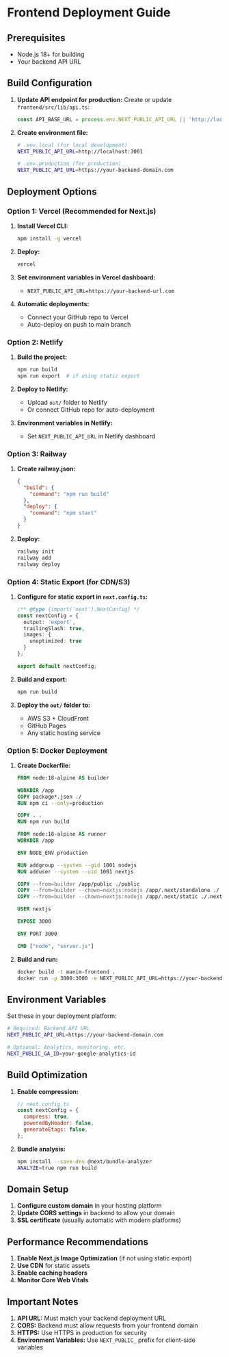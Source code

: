 # Frontend Deployment Guide

## Prerequisites
- Node.js 18+ for building
- Your backend API URL

## Build Configuration

1. **Update API endpoint for production:**
   Create or update `frontend/src/lib/api.ts`:
   ```typescript
   const API_BASE_URL = process.env.NEXT_PUBLIC_API_URL || 'http://localhost:3001';
   ```

2. **Create environment file:**
   ```bash
   # .env.local (for local development)
   NEXT_PUBLIC_API_URL=http://localhost:3001
   
   # .env.production (for production)
   NEXT_PUBLIC_API_URL=https://your-backend-domain.com
   ```

## Deployment Options

### Option 1: Vercel (Recommended for Next.js)

1. **Install Vercel CLI:**
   ```bash
   npm install -g vercel
   ```

2. **Deploy:**
   ```bash
   vercel
   ```

3. **Set environment variables in Vercel dashboard:**
   - `NEXT_PUBLIC_API_URL=https://your-backend-url.com`

4. **Automatic deployments:**
   - Connect your GitHub repo to Vercel
   - Auto-deploy on push to main branch

### Option 2: Netlify

1. **Build the project:**
   ```bash
   npm run build
   npm run export  # if using static export
   ```

2. **Deploy to Netlify:**
   - Upload `out/` folder to Netlify
   - Or connect GitHub repo for auto-deployment

3. **Environment variables in Netlify:**
   - Set `NEXT_PUBLIC_API_URL` in Netlify dashboard

### Option 3: Railway

1. **Create railway.json:**
   ```json
   {
     "build": {
       "command": "npm run build"
     },
     "deploy": {
       "command": "npm start"
     }
   }
   ```

2. **Deploy:**
   ```bash
   railway init
   railway add
   railway deploy
   ```

### Option 4: Static Export (for CDN/S3)

1. **Configure for static export in `next.config.ts`:**
   ```typescript
   /** @type {import('next').NextConfig} */
   const nextConfig = {
     output: 'export',
     trailingSlash: true,
     images: {
       unoptimized: true
     }
   };
   
   export default nextConfig;
   ```

2. **Build and export:**
   ```bash
   npm run build
   ```

3. **Deploy the `out/` folder to:**
   - AWS S3 + CloudFront
   - GitHub Pages
   - Any static hosting service

### Option 5: Docker Deployment

1. **Create Dockerfile:**
   ```dockerfile
   FROM node:18-alpine AS builder
   
   WORKDIR /app
   COPY package*.json ./
   RUN npm ci --only=production
   
   COPY . .
   RUN npm run build
   
   FROM node:18-alpine AS runner
   WORKDIR /app
   
   ENV NODE_ENV production
   
   RUN addgroup --system --gid 1001 nodejs
   RUN adduser --system --uid 1001 nextjs
   
   COPY --from=builder /app/public ./public
   COPY --from=builder --chown=nextjs:nodejs /app/.next/standalone ./
   COPY --from=builder --chown=nextjs:nodejs /app/.next/static ./.next/static
   
   USER nextjs
   
   EXPOSE 3000
   
   ENV PORT 3000
   
   CMD ["node", "server.js"]
   ```

2. **Build and run:**
   ```bash
   docker build -t manim-frontend .
   docker run -p 3000:3000 -e NEXT_PUBLIC_API_URL=https://your-backend.com manim-frontend
   ```

## Environment Variables

Set these in your deployment platform:

```bash
# Required: Backend API URL
NEXT_PUBLIC_API_URL=https://your-backend-domain.com

# Optional: Analytics, monitoring, etc.
NEXT_PUBLIC_GA_ID=your-google-analytics-id
```

## Build Optimization

1. **Enable compression:**
   ```javascript
   // next.config.ts
   const nextConfig = {
     compress: true,
     poweredByHeader: false,
     generateEtags: false,
   };
   ```

2. **Bundle analysis:**
   ```bash
   npm install --save-dev @next/bundle-analyzer
   ANALYZE=true npm run build
   ```

## Domain Setup

1. **Configure custom domain** in your hosting platform
2. **Update CORS settings** in backend to allow your domain
3. **SSL certificate** (usually automatic with modern platforms)

## Performance Recommendations

1. **Enable Next.js Image Optimization** (if not using static export)
2. **Use CDN** for static assets
3. **Enable caching headers**
4. **Monitor Core Web Vitals**

## Important Notes

1. **API URL:** Must match your backend deployment URL
2. **CORS:** Backend must allow requests from your frontend domain
3. **HTTPS:** Use HTTPS in production for security
4. **Environment Variables:** Use `NEXT_PUBLIC_` prefix for client-side variables
